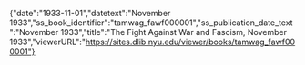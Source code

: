 {"date":"1933-11-01","datetext":"November 1933","ss_book_identifier":"tamwag_fawf000001","ss_publication_date_text":"November 1933","title":"The Fight Against War and Fascism, November 1933","viewerURL":"https://sites.dlib.nyu.edu/viewer/books/tamwag_fawf000001"}